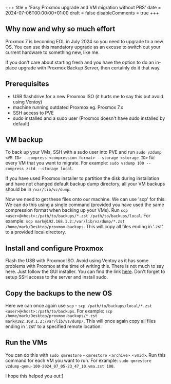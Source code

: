 +++
title = 'Easy Proxmox upgrade and VM migration without PBS'
date = 2024-07-06T00:00:00+01:00
draft = false
disableComments = true
+++
## Why now and why so much effort

Proxmox 7 is becoming EOL in July 2024 so you need to upgrade to a new OS. You can use this mandatory upgrade as an excuse to switch out your current hardware to something new, like me.

If you don't care about starting fresh and you have the option to do an in-place upgrade with Proxmox Backup Server, then certainly do it that way.

## Prerequisites

- USB flashdrive for a new Proxmox ISO (it hurts me to say this but avoid using Ventoy)
- machine running outdated Proxmox eg. Proxmox 7.x
- SSH access to PVE
- sudo installed and a sudo user (Proxmox doesn't have sudo installed by default)

## VM backup

To back up your VMs, SSH with a sudo user into PVE and run `sudo vzdump <VM ID> --compress <compression format> --storage <storage ID>` for every VM that you want to migrate. For example: `sudo vzdump 100 --compress zstd --storage local`.

If you have used Proxmox installer to partition the disk during installation and have not changed default backup dump directory, all your VM backups should be in `/var/lib/vz/dump`.

Now we need to get these files onto our machine. We can use 'scp' for this. We can do this using a single command (provided you have used the same compression format when backing up your VMs). Run `scp <user>@<host>:/path/to/backups/*.zst /path/to/backups/local`. For example: `scp mark@192.168.1.2:/var/lib/vz/dump/*.zst /home/mark/Desktop/proxmox-backups`. This will copy all files ending in '.zst' to a provided local directory.

## Install and configure Proxmox

Flash the USB with Proxmox ISO. Avoid using Ventoy as it has some problems with Proxmox at the time of writing this. There is not much to say here. Just follow the GUI installer. You can find the link [here](https://www.proxmox.com/en/proxmox-virtual-environment/get-started). Don't forget to setup SSH access to the server and install sudo.

## Copy the backups to the new OS

Here we can once again use `scp` - `scp /path/to/backups/local/*.zst <user>@<host>:/path/to/backups`. For example: `scp /home/mark/Desktop/proxmox-backups/*.zst mark@192.168.1.2:/var/lib/vz/dump/`. This will once again copy all files ending in '.zst' to a specified remote location.

## Run the VMs

You can do this with `sudo qmrestore` - `qmrestore <archive> <vmid>`. Run this command for each VM you want to run. For example: `sudo qmrestore vzdump-qemu-100-2024_07_05-23_47_10.vma.zst 100`.

I hope this helped you out:]